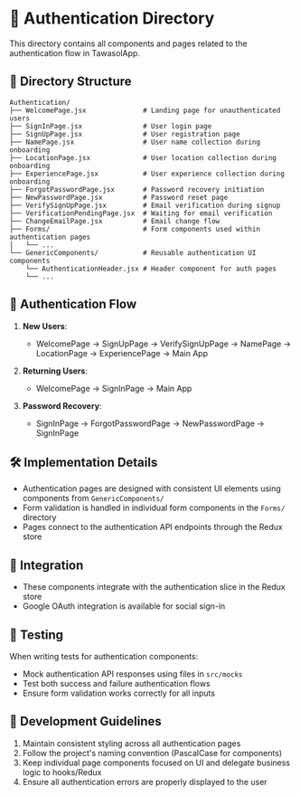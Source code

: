 # 🔐 Authentication Directory

This directory contains all components and pages related to the authentication flow in TawasolApp.

## 📁 Directory Structure

```
Authentication/
├── WelcomePage.jsx              # Landing page for unauthenticated users
├── SignInPage.jsx               # User login page
├── SignUpPage.jsx               # User registration page
├── NamePage.jsx                 # User name collection during onboarding
├── LocationPage.jsx             # User location collection during onboarding
├── ExperiencePage.jsx           # User experience collection during onboarding
├── ForgotPasswordPage.jsx       # Password recovery initiation
├── NewPasswordPage.jsx          # Password reset page
├── VerifySignUpPage.jsx         # Email verification during signup
├── VerificationPendingPage.jsx  # Waiting for email verification
├── ChangeEmailPage.jsx          # Email change flow
├── Forms/                       # Form components used within authentication pages
│   └── ...
└── GenericComponents/           # Reusable authentication UI components
    └── AuthenticationHeader.jsx # Header component for auth pages
    └── ...
```

## 🔄 Authentication Flow

1. **New Users**:
   - WelcomePage → SignUpPage → VerifySignUpPage → NamePage → LocationPage → ExperiencePage → Main App

2. **Returning Users**:
   - WelcomePage → SignInPage → Main App

3. **Password Recovery**:
   - SignInPage → ForgotPasswordPage → NewPasswordPage → SignInPage

## 🛠️ Implementation Details

- Authentication pages are designed with consistent UI elements using components from `GenericComponents/`
- Form validation is handled in individual form components in the `Forms/` directory
- Pages connect to the authentication API endpoints through the Redux store

## 🔌 Integration

- These components integrate with the authentication slice in the Redux store
- Google OAuth integration is available for social sign-in

## 🧪 Testing

When writing tests for authentication components:
- Mock authentication API responses using files in `src/mocks`
- Test both success and failure authentication flows
- Ensure form validation works correctly for all inputs

## 📝 Development Guidelines

1. Maintain consistent styling across all authentication pages
2. Follow the project's naming convention (PascalCase for components)
3. Keep individual page components focused on UI and delegate business logic to hooks/Redux
4. Ensure all authentication errors are properly displayed to the user